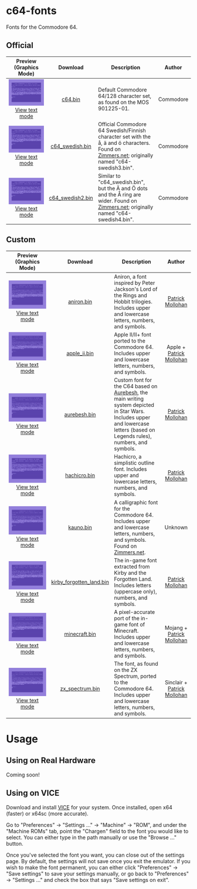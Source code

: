 # c64-fonts
 Fonts for the Commodore 64.

## Official
| Preview (Graphics Mode) | Download | Description | Author |
|:-------:|:--------:| ----------- |:------:|
| ![Preview of graphics mode for "c64.bin"](original/c64_graphics.png?raw=true "c64.bin (Graphics Mode)") [View text mode](original/c64_text.png?raw=true) | [c64.bin](original/c64.bin?raw=true) | Default Commodore 64/128 character set, as found on the MOS 901225-01. | Commodore |
| ![Preview of graphics mode for "c64_swedish.bin"](original/c64_swedish_graphics.png?raw=true "c64_swedish.bin (Graphics Mode)") [View text mode](original/c64_swedish_text.png?raw=true) | [c64_swedish.bin](original/c64_swedish.bin?raw=true) | Official Commodore 64 Swedish/Finnish character set with the å, ä and ö characters. Found on [Zimmers.net](http://www.zimmers.net/anonftp/pub/cbm/firmware/characters/); originally named "c64-swedish3.bin". | Commodore |
| ![Preview of graphics mode for "c64_swedish2.bin"](original/c64_swedish2_graphics.png?raw=true "c64_swedish2.bin (Graphics Mode)") [View text mode](original/c64_swedish2_text.png?raw=true) | [c64_swedish2.bin](original/c64_swedish2.bin?raw=true) | Similar to "c64_swedish.bin", but the Ä and Ö dots and the Å ring are wider. Found on [Zimmers.net](http://www.zimmers.net/anonftp/pub/cbm/firmware/characters/); originally named "c64-swedish4.bin". | Commodore |

## Custom
| Preview (Graphics Mode) | Download | Description | Author |
|:-------:|:--------:| ----------- |:------:|
| ![Preview of graphics mode for "aniron.bin"](custom/aniron_graphics.png?raw=true "aniron.bin (Graphics Mode)") [View text mode](custom/aniron_text.png?raw=true) | [aniron.bin](custom/aniron.bin?raw=true) | Aniron, a font inspired by Peter Jackson's Lord of the Rings and Hobbit trilogies. Includes upper and lowercase letters, numbers, and symbols.| [Patrick Mollohan](https://github.com/patrickmollohan) |
| ![Preview of graphics mode for "apple_ii.bin"](custom/apple_ii_graphics.png?raw=true "apple_ii.bin (Graphics Mode)") [View text mode](custom/apple_ii_text.png?raw=true) | [apple_ii.bin](custom/apple_ii.bin?raw=true) | Apple II/II+ font ported to the Commodore 64. Includes upper and lowercase letters, numbers, and symbols.| Apple + [Patrick Mollohan](https://github.com/patrickmollohan) |
| ![Preview of graphics mode for "aurebesh.bin"](custom/aurebesh_graphics.png?raw=true "aurebesh.bin (Graphics Mode)") [View text mode](custom/aurebesh_text.png?raw=true) | [aurebesh.bin](custom/aurebesh.bin?raw=true) | Custom font for the C64 based on [Aurebesh](https://starwars.fandom.com/wiki/Aurebesh/Legends), the main writing system depicted in Star Wars. Includes upper and lowercase letters (based on Legends rules), numbers, and symbols.| [Patrick Mollohan](https://github.com/patrickmollohan) |
| ![Preview of graphics mode for "hachicro.bin"](custom/hachicro_graphics.png?raw=true "hachicro.bin (Graphics Mode)") [View text mode](custom/hachicro_text.png?raw=true) | [hachicro.bin](custom/hachicro.bin?raw=true) | Hachicro, a simplistic outline font. Includes upper and lowercase letters, numbers, and symbols.| [Patrick Mollohan](https://github.com/patrickmollohan) |
| ![Preview of graphics mode for "kauno.bin"](custom/kauno_graphics.png?raw=true "kauno.bin (Graphics Mode)") [View text mode](custom/kauno_text.png?raw=true) | [kauno.bin](custom/kauno.bin?raw=true) | A calligraphic font for the Commodore 64. Includes upper and lowercase letters, numbers, and symbols. Found on [Zimmers.net](http://www.zimmers.net/anonftp/pub/cbm/firmware/characters/). | Unknown |
| ![Preview of graphics mode for "kirby_forgotten_land.bin"](custom/kirby_forgotten_land_graphics.png?raw=true "kirby_forgotten_land.bin (Graphics Mode)") [View text mode](custom/kirby_forgotten_land_text.png?raw=true) | [kirby_forgotten_land.bin](custom/kirby_forgotten_land.bin?raw=true) | The in-game font extracted from Kirby and the Forgotten Land. Includes letters (uppercase only), numbers, and symbols. | [Patrick Mollohan](https://github.com/patrickmollohan) |
| ![Preview of graphics mode for "minecraft.bin"](custom/minecraft_graphics.png?raw=true "minecraft.bin (Graphics Mode)") [View text mode](custom/minecraft_text.png?raw=true) | [minecraft.bin](custom/minecraft.bin?raw=true) | A pixel-accurate port of the in-game font of Minecraft. Includes upper and lowercase letters, numbers, and symbols.| Mojang + [Patrick Mollohan](https://github.com/patrickmollohan) |
| ![Preview of graphics mode for "zx_spectrum.bin"](custom/zx_spectrum_graphics.png?raw=true "zx_spectrum.bin (Graphics Mode)") [View text mode](custom/zx_spectrum_text.png?raw=true) | [zx_spectrum.bin](custom/zx_spectrum.bin?raw=true) | The font, as found on the ZX Spectrum, ported to the Commodore 64. Includes upper and lowercase letters, numbers, and symbols.| Sinclair + [Patrick Mollohan](https://github.com/patrickmollohan) |

# Usage
## Using on Real Hardware
Coming soon!

## Using on VICE
Download and install [VICE](https://vice-emu.sourceforge.io/index.html#download) for your system. Once installed, open x64 (faster) or x64sc (more accurate).

Go to "Preferences" -> "Settings ..." -> "Machine" -> "ROM", and under the "Machine ROMs" tab, point the "Chargen" field to the font you would like to select. You can either type in the path manually or use the "Browse ..." button.

Once you've selected the font you want, you can close out of the settings page. By default, the settings will not save once you exit the emulator. If you wish to make the font permanent, you can either click "Preferences" -> "Save settings" to save your settings manually, or go back to "Preferences" -> "Settings ..." and check the box that says "Save settings on exit". 

